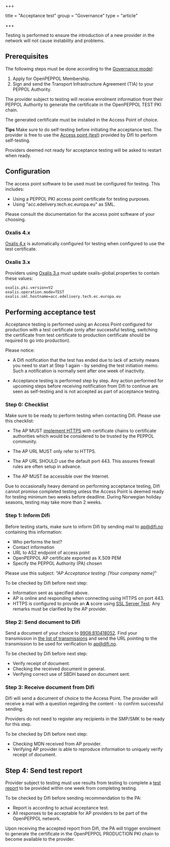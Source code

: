 +++

title = "Acceptance test"
group = "Governance"
type = "article"

+++

Testing is performed to ensure the introduction of a new provider in the network will not cause instability and problems.


## Prerequisites

The following steps must be done according to the [Governance model](/peppol/knowledge-base/governance-model/):

1. Apply for OpenPEPPOL Membership.
1. Sign and send the Transport Infrastructure Agreement (TIA) to your PEPPOL Authority.

The provider subject to testing will receive enrolment information from their PEPPOL Authority to generate the certificate in the OpenPEPPOL TEST PKI chain.

The generated certificate must be installed in the Access Point of choice.

**Tips** Make sure to do self-testing before initiating the acceptance test.  The provider is free to use the [Access point (test)](/peppol/tools/ap-test/) provided by Difi to perform self-testing.

Providers deemed not ready for acceptance testing will be asked to restart when ready.


## Configuration

The access point software to be used must be configured for testing. This includes:

* Using a PEPPOL PKI access point certificate for testing purposes.
* Using "acc.edelivery.tech.ec.europa.eu" as SML.

Please consult the documentation for the access point software of your choosing.


### Oxalis 4.x

[Oxalis 4.x](/peppol/tools/oxalis/) is automatically configured for testing when configured to use the test certificate.


### Oxalis 3.x

Providers using [Oxalis 3.x](/peppol/tools/oxalis/) must update oxalis-global.properties to contain these values:

```
oxalis.pki.version=V2
oxalis.operation.mode=TEST
oxalis.sml.hostname=acc.edelivery.tech.ec.europa.eu
```


## Performing acceptance test

Acceptance testing is performed using an Access Point configured for production with a test certificate (only after successful testing, switching the certificate from test certificate to production certificate should be required to go into production).

Please notice:

* A Difi notification that the test has ended due to lack of activity means you need to start at Step 1 again - by sending the test initiation memo. Such a notification is normally sent after one week of inactivity.

* Acceptance testing is performed step by step. Any action performed for upcoming steps before receiving notification from Difi to continue are seen as self-testing and is not accepted as part of acceptance testing.


### Step 0: Checklist

Make sure to be ready to perform testing when contacting Difi. Please use this checklist:

* The AP MUST [implement HTTPS](/peppol/knowledge-base/configuring-ssl/) with certificate chains to certificate authorities which would be considered to be trusted by the PEPPOL community.

* The AP URL MUST only refer to HTTPS.

* The AP URL SHOULD use the default port 443. This assures firewall rules are often setup in advance.

* The AP MUST be accessible over the Internet.

Due to occasionally heavy demand on performing acceptance testing, Difi cannot promise completed testing unless the Access Point is deemed ready for testing minimum two weeks before deadline. During Norwegian holiday seasons, testing may take more than 2 weeks.


### Step 1: Inform Difi

Before testing starts, make sure to inform Difi by sending mail to [ap@difi.no](mailto:ap@difi.no) containing this information:

* Who performs the test?
* Contact information
* URL to AS2 endpoint of access point
* OpenPEPPOL AP certificate exported as X.509 PEM
* Specify the PEPPOL Authority (PA) chosen

Please use this subject: *"AP Acceptance testing: [Your company name]"*

To be checked by Difi before next step:

* Information sent as specified above.
* AP is online and responding when connecting using HTTPS on port 443.
* HTTPS is configured to provide an **A** score using [SSL Server Test](https://www.ssllabs.com/ssltest/). Any remarks must be clarified by the AP provider.


### Step 2: Send document to Difi

Send a document of your choice to [9908:810418052](https://test-vefa.difi.no/smp/9908/810418052). Find your transmission in [the list of transmissions](/peppol/tools/ap-test/) and send the URL pointing to the transmission to be used for verification to [ap@difi.no](mailto:ap@difi.no).

To be checked by Difi before next step:

* Verify receipt of document.
* Checking the received document in general.
* Verifying correct use of SBDH based on document sent.


### Step 3: Receive document from Difi

Difi will send a document of choice to the Access Point.  The provider will receive a mail with a question regarding the content - to confirm successful sending.

Providers do not need to register any recipients in the SMP/SMK to be ready for this step.

To be checked by Difi before next step:

* Checking MDN received from AP provider.
* Verifying AP provider is able to reproduce information to uniquely verify receipt of document.


## Step 4: Send test report

Provider subject to testing must use results from testing to complete a [test report](/docs/peppol/aptest.xlsx) to be provided within one week from completing testing.

To be checked by Difi before sending recommendation to the PA:

* Report is according to actual acceptance test.
* All responses to be acceptable for AP providers to be part of the OpenPEPPOL network.

Upon receiving the accepted report from Difi, the PA will trigger enrolment to generate the certificate in the OpenPEPPOL PRODUCTION PKI chain to become available to the provider.
